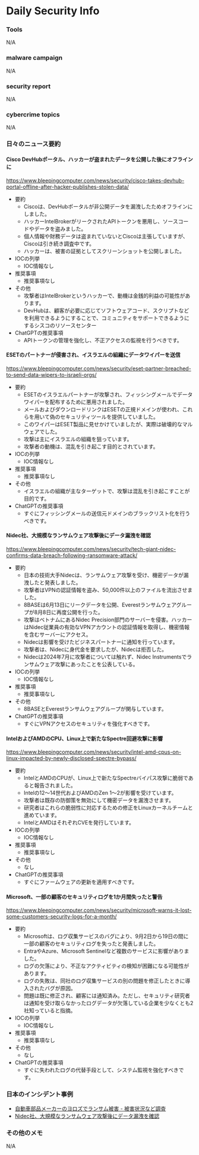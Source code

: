 # Daily Security Info

### Tools
N/A

### malware campaign
N/A

### security report
N/A

### cybercrime topics
N/A

### 日々のニュース要約

#### Cisco DevHubポータル、ハッカーが盗まれたデータを公開した後にオフラインに
https://www.bleepingcomputer.com/news/security/cisco-takes-devhub-portal-offline-after-hacker-publishes-stolen-data/

- 要約
    - Ciscoは、DevHubポータルが非公開データを漏洩したためオフラインにしました。
    - ハッカーIntelBrokerがリークされたAPIトークンを悪用し、ソースコードやデータを盗みました。
    - 個人情報や財務データは盗まれていないとCiscoは主張していますが、Ciscoは引き続き調査中です。
    - ハッカーは、被害の証拠としてスクリーンショットを公開しました。
- IOCの列挙
    - IOC情報なし
- 推奨事項
    - 推奨事項なし
- その他
    - 攻撃者はIntelBrokerというハッカーで、動機は金銭的利益の可能性があります。
    - DevHubは、顧客が必要に応じてソフトウェアコード、スクリプトなどを利用できるようにすることで、コミュニティをサポートできるようにするシスコのリソースセンター
- ChatGPTの推奨事項
    - APIトークンの管理を強化し、不正アクセスの監視を行うべきです。

#### ESETのパートナーが侵害され、イスラエルの組織にデータワイパーを送信
https://www.bleepingcomputer.com/news/security/eset-partner-breached-to-send-data-wipers-to-israeli-orgs/

- 要約
    - ESETのイスラエルパートナーが攻撃され、フィッシングメールでデータワイパーを配布するために悪用されました。
    - メールおよびダウンロードリンクはESETの正規ドメインが使われ、これらを用いて偽のセキュリティツールを提供していました。
    - このワイパーはESET製品に見せかけていましたが、実際は破壊的なマルウェアでした。
    - 攻撃は主にイスラエルの組織を狙っています。
    - 攻撃者の動機は、混乱を引き起こす目的とされています。
- IOCの列挙
    - IOC情報なし
- 推奨事項
    - 推奨事項なし
- その他
    - イスラエルの組織が主なターゲットで、攻撃は混乱を引き起こすことが目的です。
- ChatGPTの推奨事項
    - すぐにフィッシングメールの送信元ドメインのブラックリスト化を行うべきです。

#### Nidec社、大規模なランサムウェア攻撃後にデータ漏洩を確認
https://www.bleepingcomputer.com/news/security/tech-giant-nidec-confirms-data-breach-following-ransomware-attack/

- 要約
    - 日本の技術大手Nidecは、ランサムウェア攻撃を受け、機密データが漏洩したと発表しました。
    - 攻撃者はVPNの認証情報を盗み、50,000件以上のファイルを流出させました。
    - 8BASEは6月13日にリークデータを公開、Everestランサムウェアグループが8月8日に再度公開を行った。
    - 攻撃はベトナムにあるNidec Precision部門のサーバーを侵害。ハッカーはNidec従業員の有効なVPNアカウントの認証情報を取得し、機密情報を含むサーバーにアクセス。
    - Nidecは影響を受けたビジネスパートナーに通知を行っています。
    - 攻撃者は、Nidecに身代金を要求したが、Nidecは拒否した。
    - Nidecは2024年7月に攻撃者については触れず、Nidec Instrumentsでランサムウェア攻撃にあったことを公表している。
- IOCの列挙
    - IOC情報なし
- 推奨事項
    - 推奨事項なし
- その他
    - 8BASEとEverestランサムウェアグループが関与しています。
- ChatGPTの推奨事項
    - すぐにVPNアクセスのセキュリティを強化すべきです。

#### IntelおよびAMDのCPU、Linux上で新たなSpectre回避攻撃に影響
https://www.bleepingcomputer.com/news/security/intel-amd-cpus-on-linux-impacted-by-newly-disclosed-spectre-bypass/

- 要約
    - IntelとAMDのCPUが、Linux上で新たなSpectreバイパス攻撃に脆弱であると報告されました。
    - Intelの12〜14世代およびAMDのZen 1〜2が影響を受けています。
    - 攻撃者は既存の防御策を無効にして機密データを漏洩させます。
    - 研究者はこれらの脆弱性に対応するための修正をLinuxカーネルチームと進めています。
    - IntelとAMDはそれぞれCVEを発行しています。
- IOCの列挙
    - IOC情報なし
- 推奨事項
    - 推奨事項なし
- その他
    - なし
- ChatGPTの推奨事項
    - すぐにファームウェアの更新を適用すべきです。

#### Microsoft、一部の顧客のセキュリティログを1か月間失ったと警告
https://www.bleepingcomputer.com/news/security/microsoft-warns-it-lost-some-customers-security-logs-for-a-month/

- 要約
    - Microsoftは、ログ収集サービスのバグにより、9月2日から19日の間に一部の顧客のセキュリティログを失ったと発表しました。
    - EntraやAzure、Microsoft Sentinelなど複数のサービスに影響がありました。
    - ログの欠落により、不正なアクティビティの検知が困難になる可能性があります。
    - ログの失敗は、同社のログ収集サービスの別の問題を修正したときに導入されたバグが原因。
    - 問題は既に修正され、顧客には通知済み。ただし、セキュリティ研究者は通知を受け取らなかったログデータが欠落している企業を少なくとも2社知っていると指摘。
- IOCの列挙
    - IOC情報なし
- 推奨事項
    - 推奨事項なし
- その他
    - なし
- ChatGPTの推奨事項
    - すぐに失われたログの代替手段として、システム監視を強化すべきです。

### 日本のインシデント事例
- [自動車部品メーカーのヨロズでランサム被害 - 被害状況など調査](https://www.security-next.com/163166)
- [Nidec社、大規模なランサムウェア攻撃後にデータ漏洩を確認](https://www.bleepingcomputer.com/news/security/tech-giant-nidec-confirms-data-breach-following-ransomware-attack/)

### その他のメモ
N/A
